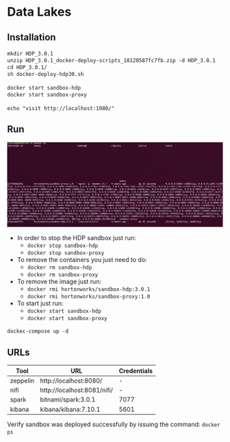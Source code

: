 # Data Lakes

## Installation

```shell
mkdir HDP_3.0.1
unzip HDP_3.0.1_docker-deploy-scripts_18120587fc7fb.zip -d HDP_3.0.1
cd HDP_3.0.1/
sh docker-deploy-hdp30.sh

docker start sandbox-hdp
docker start sandbox-proxy

echo "visit http://localhost:1080/"
```

## Run
![setup](docs/img/ps.png)

* In order to stop the HDP sandbox just run:
    * `docker stop sandbox-hdp`
    * `docker stop sandbox-proxy`
* To remove the containers you just need to do:
    * `docker rm sandbox-hdp`
    * `docker rm sandbox-proxy`
* To remove the image just run:
    * `docker rmi hortonworks/sandbox-hdp:3.0.1`
    * `docker rmi hortonworks/sandbox-proxy:1.0`
* To start just run:
    * `docker start sandbox-hdp`
    * `docker start sandbox-proxy`

```shell
dockec-compose up -d
```

## URLs

| Tool              | URL                         | Credentials    |
| ----------------- | --------------------------- | -------------- |
| zeppelin          | http://localhost:8080/      | - |
| nifi              | http://localhost:8081/nifi/ | - |
| spark             | bitnami/spark:3.0.1                | 7077           | shared-workspace |
| kibana            | kibana/kibana:7.10.1               | 5601           | - |


Verify sandbox was deployed successfully by issuing the command: `docker ps`
